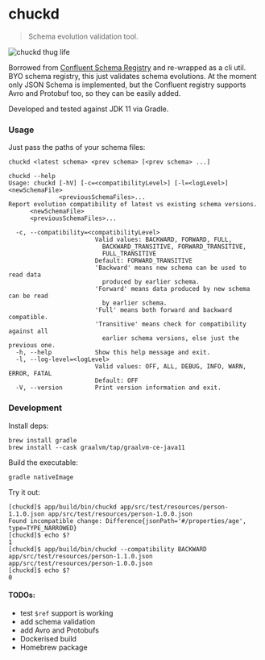 # chuckd

> Schema evolution validation tool.

![chuckd thug life](https://user-images.githubusercontent.com/147840/115955507-c4736280-a4ee-11eb-8638-8ac09e3b42f3.gif)

Borrowed from [Confluent Schema Registry](https://github.com/confluentinc/schema-registry) and re-wrapped as a cli util. BYO schema registry, this just validates schema evolutions. At the moment only JSON Schema is implemented, but the Confluent registry supports Avro and Protobuf too, so they can be easily added.

Developed and tested against JDK 11 via Gradle.

### Usage

Just pass the paths of your schema files:
```
chuckd <latest schema> <prev schema> [<prev schema> ...]
```

```
chuckd --help
Usage: chuckd [-hV] [-c=<compatibilityLevel>] [-l=<logLevel>] <newSchemaFile>
              <previousSchemaFiles>...
Report evolution compatibility of latest vs existing schema versions.
      <newSchemaFile>
      <previousSchemaFiles>...

  -c, --compatibility=<compatibilityLevel>
                        Valid values: BACKWARD, FORWARD, FULL,
                          BACKWARD_TRANSITIVE, FORWARD_TRANSITIVE,
                          FULL_TRANSITIVE
                        Default: FORWARD_TRANSITIVE
                        'Backward' means new schema can be used to read data
                          produced by earlier schema.
                        'Forward' means data produced by new schema can be read
                          by earlier schema.
                        'Full' means both forward and backward compatible.
                        'Transitive' means check for compatibility against all
                          earlier schema versions, else just the previous one.
  -h, --help            Show this help message and exit.
  -l, --log-level=<logLevel>
                        Valid values: OFF, ALL, DEBUG, INFO, WARN, ERROR, FATAL
                        Default: OFF
  -V, --version         Print version information and exit.
```

### Development

Install deps:
```
brew install gradle
brew install --cask graalvm/tap/graalvm-ce-java11
```

Build the executable:
```
gradle nativeImage
```

Try it out:
```
[chuckd]$ app/build/bin/chuckd app/src/test/resources/person-1.1.0.json app/src/test/resources/person-1.0.0.json
Found incompatible change: Difference{jsonPath='#/properties/age', type=TYPE_NARROWED}
[chuckd]$ echo $?
1
[chuckd]$ app/build/bin/chuckd --compatibility BACKWARD app/src/test/resources/person-1.1.0.json app/src/test/resources/person-1.0.0.json
[chuckd]$ echo $?
0
```

#### TODOs:

- test `$ref` support is working
- add schema validation
- add Avro and Protobufs
- Dockerised build
- Homebrew package
